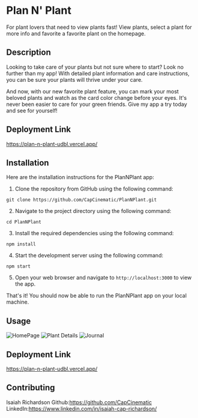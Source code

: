 # Plan N' Plant

For plant lovers that need to view plants fast! View plants, select a plant for more info and favorite a favorite plant on the homepage.

## Description

Looking to take care of your plants but not sure where to start? Look no further than my app! With detailed plant information and care instructions, you can be sure your plants will thrive under your care.

And now, with our new favorite plant feature, you can mark your most beloved plants and watch as the card color change before your eyes. It's never been easier to care for your green friends. Give my app a try today and see for yourself!

## Deployment Link
https://plan-n-plant-udbl.vercel.app/

## Installation

Here are the installation instructions for the PlanNPlant app:

1. Clone the repository from GitHub using the following command:

```
git clone https://github.com/CapCinematic/PlanNPlant.git

```

2. Navigate to the project directory using the following command:

```
cd PlanNPlant

```

3. Install the required dependencies using the following command:

```
npm install

```

4. Start the development server using the following command:

```
npm start

```

5. Open your web browser and navigate to `http://localhost:3000` to view the app.

That's it! You should now be able to run the PlanNPlant app on your local machine.

## Usage

![HomePage](/public/images/PlanNPlantHP.png)
![Plant Details](/public/images/PNPSelected.png)
![Journal](/public/images/PNPJournal.png)


## Deployment Link
https://plan-n-plant-udbl.vercel.app/

## Contributing

Isaiah Richardson 
Github:https://github.com/CapCinematic
LinkedIn:https://www.linkedin.com/in/isaiah-cap-richardson/

